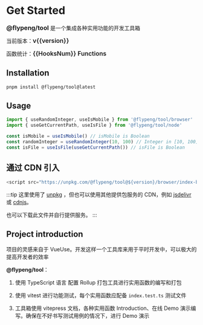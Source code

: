 <script setup lang="ts">
	import { version, HooksNum } from '../info' 
</script>

# Get Started

**<span style="color: var(--component-preview-primary-color); font-size: 16px;">@flypeng/tool</span>** 是一个集成各种实用功能的开发工具箱

当前版本：<span style="color: var(--component-preview-primary-color); font-weight: 600; font-size: 16px;">v{{version}}</span>

函数统计：<span style="color: var(--component-preview-primary-color); font-weight: 600; font-size: 16px;">{{HooksNum}} Functions</span>

## Installation

```sh
pnpm install @flypeng/tool@latest
```

## Usage

```ts
import { useRandomInteger, useIsMobile } from '@flypeng/tool/browser'
import { useGetCurrentPath, useIsFile } from '@flypeng/tool/node'

const isMobile = useIsMobile() // isMobile is Boolean
const randomInteger = useRandomInteger(10, 100) // Integer in [10, 100]
const isFile = useIsFile(useGetCurrentPath()) // isFile is Boolean
```

## 通过 CDN 引入

```js
<script src="https://unpkg.com/@flypeng/tool@${version}/browser/index-browser.js"></script>
```

:::tip
这里使用了 [unpkg](https://unpkg.com/) ，但也可以使用其他提供包服务的 CDN，例如 [jsdelivr](https://www.jsdelivr.com/) 或 [cdnjs](https://cdnjs.com/)。

也可以下载此文件并自行提供服务。
:::

## Project introduction

项目的灵感来自于 VueUse。开发这样一个工具库来用于平时开发中，可以极大的提高开发者的效率

**@flypeng/tool**：

1. 使用 TypeScript 语言 配置 Rollup 打包工具进行实用函数的编写和打包

2. 使用 vitest 进行功能测试，每个实用函数应配备 `index.test.ts` 测试文件

3. 工具箱使用 vitepress 文档，各种实用函数 Introduction、在线 Demo 演示编写。确保在不好书写测试用例的情况下，进行 Demo 演示

